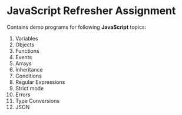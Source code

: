 # JavaScript Refresher Assignment

Contains demo programs for following **JavaScript** topics:

1. Variables
2. Objects
3. Functions
4. Events
5. Arrays
6. Inheritance
7. Conditions
8. Regular Expressions
9. Strict mode
10. Errors
11. Type Conversions
12. JSON
